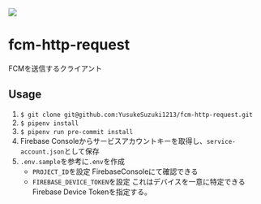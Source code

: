 ![](https://github.com/YusukeSuzuki1213/fcm-http-request/workflows/Lint/badge.svg)
# fcm-http-request
FCMを送信するクライアント
## Usage
1. `$ git clone git@github.com:YusukeSuzuki1213/fcm-http-request.git`
1. `$ pipenv install`
1. `$ pipenv run pre-commit install`
1. Firebase Consoleからサービスアカウントキーを取得し、`service-account.json`として保存
1. `.env.sample`を参考に`.env`を作成
    - `PROJECT_ID`を設定
    FirebaseConsoleにて確認できる
    - `FIREBASE_DEVICE_TOKEN`を設定
    これはデバイスを一意に特定できるFirebase Device Tokenを指定する。
